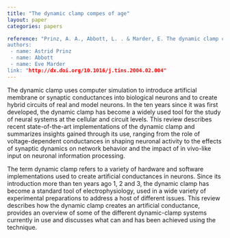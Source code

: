 ```yaml
---
title: "The dynamic clamp compes of age"
layout: paper
categories: papers

reference: "Prinz, A. A., Abbott, L. . & Marder, E. The dynamic clamp comes of age. Trends in Neurosciences 27, 218–224 (2004).
authors: 
 - name: Astrid Prinz 
 - name: Abbott
 - name: Eve Marder
link: "http://dx.doi.org/10.1016/j.tins.2004.02.004"
---
```


The dynamic clamp uses computer simulation to introduce artificial membrane or synaptic conductances into biological neurons and to create hybrid circuits of real and model neurons. In the ten years since it was first developed, the dynamic clamp has become a widely used tool for the study of neural systems at the cellular and circuit levels. This review describes recent state-of-the-art implementations of the dynamic clamp and summarizes insights gained through its use, ranging from the role of voltage-dependent conductances in shaping neuronal activity to the effects of synaptic dynamics on network behavior and the impact of in vivo-like input on neuronal information processing.  

The term dynamic clamp refers to a variety of hardware and software implementations used to create artificial conductances in neurons. Since its introduction more than ten years ago 1, 2 and 3, the dynamic clamp has become a standard tool of electrophysiology, used in a wide variety of experimental preparations to address a host of different issues. This review describes how the dynamic clamp creates an artificial conductance, provides an overview of some of the different dynamic-clamp systems currently in use and discusses what can and has been achieved using the technique.

